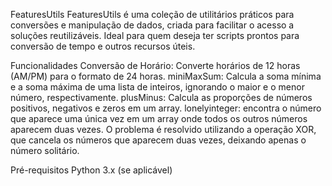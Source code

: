 FeaturesUtils
FeaturesUtils é uma coleção de utilitários práticos para conversões e manipulação de dados, criada para facilitar o acesso a soluções reutilizáveis. Ideal para quem deseja ter scripts prontos para conversão de tempo e outros recursos úteis.

Funcionalidades
Conversão de Horário: Converte horários de 12 horas (AM/PM) para o formato de 24 horas.
miniMaxSum: Calcula a soma mínima e a soma máxima de uma lista de inteiros, ignorando o maior e o menor número, respectivamente.
plusMinus: Calcula as proporções de números positivos, negativos e zeros em um array.
lonelyinteger: encontra o número que aparece uma única vez em um array onde todos os outros números aparecem duas vezes. O problema é resolvido utilizando a operação XOR, que cancela os números que aparecem duas vezes, deixando apenas o número solitário.


Pré-requisitos
Python 3.x (se aplicável)
